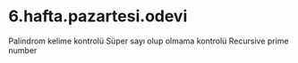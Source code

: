 # 6.hafta.pazartesi.odevi
Palindrom kelime kontrolü
Süper sayı olup olmama kontrolü
Recursive prime number

